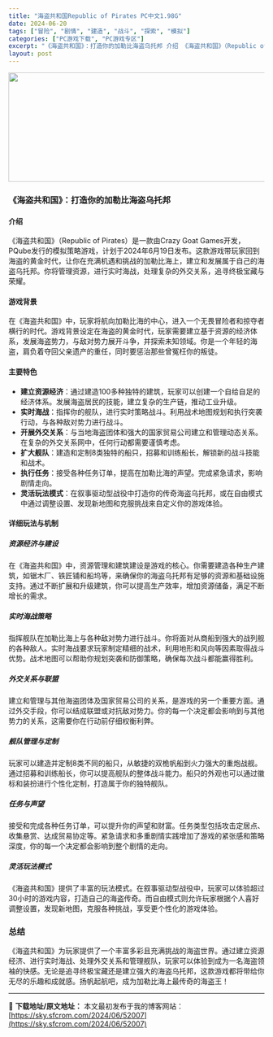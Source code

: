 ```yaml
---
title: "海盗共和国Republic of Pirates PC中文1.98G"
date: 2024-06-20
tags: ["冒险", "剧情", "建造", "战斗", "探索", "模拟"]
categories: ["PC游戏下载", "PC游戏专区"]
excerpt: "《海盗共和国》：打造你的加勒比海盗乌托邦 介绍 《海盗共和国》（Republic of Pirates）是一款由Crazy Goat Games开发，PQube发行的模拟策略游戏，计划于2024年6月19日发布。这款游戏带玩家回到海盗的黄金时代，让你在充满机遇和挑战的加勒比海上，建立和发展属于自己的&hellip;"
layout: post
---
```


<img class="aligncenter size-full wp-image-52008" src="https://sky.sfcrom.com/wp-content/uploads/2024/06/2024062002444161.webp" alt="" width="660" height="215" />
<h3>《海盗共和国》：打造你的加勒比海盗乌托邦</h3>
<h4>介绍</h4>
《海盗共和国》（Republic of Pirates）是一款由Crazy Goat Games开发，PQube发行的模拟策略游戏，计划于2024年6月19日发布。这款游戏带玩家回到海盗的黄金时代，让你在充满机遇和挑战的加勒比海上，建立和发展属于自己的海盗乌托邦。你将管理资源，进行实时海战，处理复杂的外交关系，追寻终极宝藏与荣耀。
<h4>游戏背景</h4>
在《海盗共和国》中，玩家将航向加勒比海的中心，进入一个无畏冒险者和掠夺者横行的时代。游戏背景设定在海盗的黄金时代，玩家需要建立基于资源的经济体系，发展海盗势力，与敌对势力展开斗争，并探索未知领域。你是一个年轻的海盗，肩负着夺回父亲遗产的重任，同时要惩治那些曾冤枉你的叛徒。
<h4>主要特色</h4>
<ul>
 	<li><strong>建立资源经济</strong>：通过建造100多种独特的建筑，玩家可以创建一个自给自足的经济体系。发展海盗居民的技能，建立复杂的生产链，推动工业升级。</li>
 	<li><strong>实时海战</strong>：指挥你的舰队，进行实时策略战斗。利用战术地图规划和执行突袭行动，与各种敌对势力进行战斗。</li>
 	<li><strong>开展外交关系</strong>：与当地海盗团体和强大的国家贸易公司建立和管理动态关系。在复杂的外交关系网中，任何行动都需要谨慎考虑。</li>
 	<li><strong>扩大舰队</strong>：建造和定制8类独特的船只，招募和训练船长，解锁新的战斗技能和战术。</li>
 	<li><strong>执行任务</strong>：接受各种任务订单，提高在加勒比海的声望。完成紧急请求，影响剧情走向。</li>
 	<li><strong>灵活玩法模式</strong>：在叙事驱动型战役中打造你的传奇海盗乌托邦，或在自由模式中通过调整设置、发现新地图和克服挑战来自定义你的游戏体验。</li>
</ul>
<h4>详细玩法与机制</h4>
<h5>资源经济与建设</h5>
在《海盗共和国》中，资源管理和建筑建设是游戏的核心。你需要建造各种生产建筑，如锯木厂、铁匠铺和船坞等，来确保你的海盗乌托邦有足够的资源和基础设施支持。通过不断扩展和升级建筑，你可以提高生产效率，增加资源储备，满足不断增长的需求。
<h5>实时海战策略</h5>
指挥舰队在加勒比海上与各种敌对势力进行战斗。你将面对从商船到强大的战列舰的各种敌人。实时海战要求玩家制定精细的战术，利用地形和风向等因素取得战斗优势。战术地图可以帮助你规划突袭和防御策略，确保每次战斗都能赢得胜利。
<h5>外交关系与联盟</h5>
建立和管理与其他海盗团体及国家贸易公司的关系，是游戏的另一个重要方面。通过外交手段，你可以结成联盟或对抗敌对势力。你的每一个决定都会影响到与其他势力的关系，这需要你在行动前仔细权衡利弊。
<h5>舰队管理与定制</h5>
玩家可以建造并定制8类不同的船只，从敏捷的双桅帆船到火力强大的重炮战舰。通过招募和训练船长，你可以提高舰队的整体战斗能力。船只的外观也可以通过徽标和装扮进行个性化定制，打造属于你的独特舰队。
<h5>任务与声望</h5>
接受和完成各种任务订单，可以提升你的声望和财富。任务类型包括攻击定居点、收集悬赏、达成贸易协定等。紧急请求和多重剧情实践增加了游戏的紧张感和策略深度，你的每一个决定都会影响到整个剧情的走向。
<h5>灵活玩法模式</h5>
《海盗共和国》提供了丰富的玩法模式。在叙事驱动型战役中，玩家可以体验超过30小时的游戏内容，打造自己的海盗传奇。而自由模式则允许玩家根据个人喜好调整设置，发现新地图，克服各种挑战，享受更个性化的游戏体验。
<h3>总结</h3>
《海盗共和国》为玩家提供了一个丰富多彩且充满挑战的海盗世界。通过建立资源经济、进行实时海战、处理外交关系和管理舰队，玩家可以体验到成为一名海盗领袖的快感。无论是追寻终极宝藏还是建立强大的海盗乌托邦，这款游戏都将带给你无尽的乐趣和成就感。扬帆起航吧，成为加勒比海上最传奇的海盗王！

---
📖 **下载地址/原文地址：** 本文最初发布于我的博客网站：[https://sky.sfcrom.com/2024/06/52007](https://sky.sfcrom.com/2024/06/52007)
